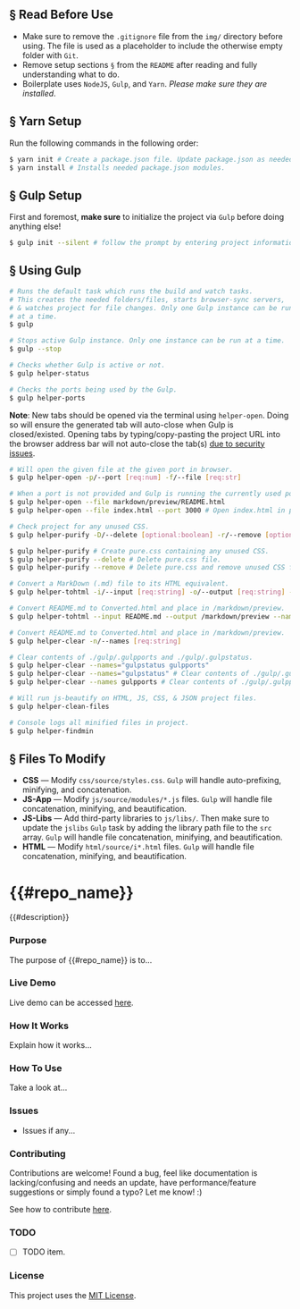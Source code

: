 ## § Read Before Use
* Make sure to remove the `.gitignore` file from the `img/` directory before using. The file is used as a placeholder to include the otherwise empty folder with `Git`.
* Remove setup sections `§` from the `README` after reading and fully understanding what to do.
* Boilerplate uses `NodeJS`, `Gulp`, and `Yarn`. *Please make sure they are installed*.

## § Yarn Setup
Run the following commands in the following order:

```bash
$ yarn init # Create a package.json file. Update package.json as needed.
$ yarn install # Installs needed package.json modules.
```

## § Gulp Setup

First and foremost, **make sure** to initialize the project via `Gulp` before doing anything else!

```bash
$ gulp init --silent # follow the prompt by entering project information.
```

## § Using Gulp

```bash
# Runs the default task which runs the build and watch tasks. 
# This creates the needed folders/files, starts browser-sync servers, 
# & watches project for file changes. Only one Gulp instance can be run
# at a time.
$ gulp

# Stops active Gulp instance. Only one instance can be run at a time.
$ gulp --stop
```

```bash
# Checks whether Gulp is active or not.
$ gulp helper-status
```

```bash
# Checks the ports being used by the Gulp.
$ gulp helper-ports
```

**Note**: New tabs should be opened via the terminal using `helper-open`. Doing so will ensure the generated tab will auto-close when Gulp is closed/existed. Opening tabs by typing/copy-pasting the project URL into the browser address bar will not auto-close the tab(s) [due to security issues](https://stackoverflow.com/questions/19761241/window-close-and-self-close-do-not-close-the-window-in-chrome).

```bash
# Will open the given file at the given port in browser.
$ gulp helper-open -p/--port [req:num] -f/--file [req:str]

# When a port is not provided and Gulp is running the currently used port by Gulp will be used.
$ gulp helper-open --file markdown/preview/README.html
$ gulp helper-open --file index.html --port 3000 # Open index.html in port 3000.
```

```bash
# Check project for any unused CSS.
$ gulp helper-purify -D/--delete [optional:boolean] -r/--remove [optional:boolean]

$ gulp helper-purify # Create pure.css containing any unused CSS.
$ gulp helper-purify --delete # Delete pure.css file.
$ gulp helper-purify --remove # Delete pure.css and remove unused CSS from /css/source/styles.css.
```

```bash
# Convert a MarkDown (.md) file to its HTML equivalent.
$ gulp helper-tohtml -i/--input [req:string] -o/--output [req:string] -n/--name [optional:string]

# Convert README.md to Converted.html and place in /markdown/preview.
$ gulp helper-tohtml --input README.md --output /markdown/preview --name Converted.html
```

```bash
# Convert README.md to Converted.html and place in /markdown/preview.
$ gulp helper-clear -n/--names [req:string]

# Clear contents of ./gulp/.gulpports and ./gulp/.gulpstatus.
$ gulp helper-clear --names="gulpstatus gulpports" 
$ gulp helper-clear --names="gulpstatus" # Clear contents of ./gulp/.gulpstatus.
$ gulp helper-clear --names gulpports # Clear contents of ./gulp/.gulpports.
```

```bash
# Will run js-beautify on HTML, JS, CSS, & JSON project files.
$ gulp helper-clean-files 
```

```bash
# Console logs all minified files in project.
$ gulp helper-findmin 
```

## § Files To Modify
* **CSS** &mdash; Modify `css/source/styles.css`. `Gulp` will handle auto-prefixing, minifying, and concatenation.
* **JS-App** &mdash; Modify `js/source/modules/*.js` files. `Gulp` will handle file concatenation, minifying, and beautification.
* **JS-Libs** &mdash; Add third-party libraries to `js/libs/`. Then make sure to update the `jslibs` `Gulp` task by adding the library path file to the `src` array. `Gulp` will handle file concatenation, minifying, and beautification.
* **HTML** &mdash; Modify `html/source/i*.html` files. `Gulp` will handle file concatenation, minifying, and beautification.

# {{#repo_name}}

{{#description}}

### Purpose

The purpose of {{#repo_name}} is to...

### Live Demo

Live demo can be accessed [here](https://{{#git_id}}.github.io/{{#repo_name}}/).

### How It Works

Explain how it works...

### How To Use

Take a look at...

### Issues

* Issues if any...

### Contributing

Contributions are welcome! Found a bug, feel like documentation is lacking/confusing and needs an update, have performance/feature suggestions or simply found a typo? Let me know! :)

See how to contribute [here](https://github.com/{{#git_id}}/{{#repo_name}}/blob/master/CONTRIBUTING.md).

### TODO

- [ ] TODO item.

### License

This project uses the [MIT License](https://github.com/{{#git_id}}/{{#repo_name}}/blob/master/LICENSE.txt).
